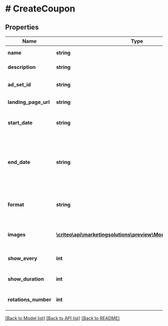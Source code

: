 # # CreateCoupon

## Properties

Name | Type | Description | Notes
------------ | ------------- | ------------- | -------------
**name** | **string** | The name of the Coupon |
**description** | **string** | The description of the Coupon | [optional]
**ad_set_id** | **string** | The id of the Ad Set on which the Coupon is applied to |
**landing_page_url** | **string** | Web redirection of the landing page url |
**start_date** | **string** | The date when the coupon will be launched  String must be in ISO8601 format |
**end_date** | **string** | The date when when we will stop to show this Coupon. If the end date is not specified (i.e. null) then the Coupon will go on forever  String must be in ISO8601 format | [optional]
**format** | **string** | Format of the Coupon, it can have two values: \&quot;FullFrame\&quot; or \&quot;LogoZone\&quot; |
**images** | [**\criteo\api\marketingsolutions\preview\Model\CreateImageSlide[]**](CreateImageSlide.md) | List of slides containing the images as a base-64 encoded string |
**show_every** | **int** | Show the Coupon every N seconds (between 1 and 10) |
**show_duration** | **int** | Show Coupon for a duration of N seconds (between 1 and 5) |
**rotations_number** | **int** | Number of rotations for the Coupons (from 1 to 10 times) |

[[Back to Model list]](../../README.md#models) [[Back to API list]](../../README.md#endpoints) [[Back to README]](../../README.md)
